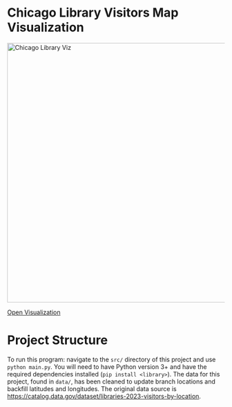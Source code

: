 # Chicago Library Visitors Map Visualization
<img width="600" alt="Chicago Library Viz" src="https://github.com/user-attachments/assets/53eeb613-ae8d-41cd-a6d9-e3492917c488">

[Open Visualization](https://jareddonohue.com/chicago_library_visitors.html)

# Project Structure
To run this program: navigate to the `src/` directory of this project and use `python main.py`. You will need to have Python version 3+ and have the required dependencies installed (`pip install <library>`). The data for this project, found in `data/`, has been cleaned to update branch locations and backfill latitudes and longitudes. The original data source is https://catalog.data.gov/dataset/libraries-2023-visitors-by-location. 
